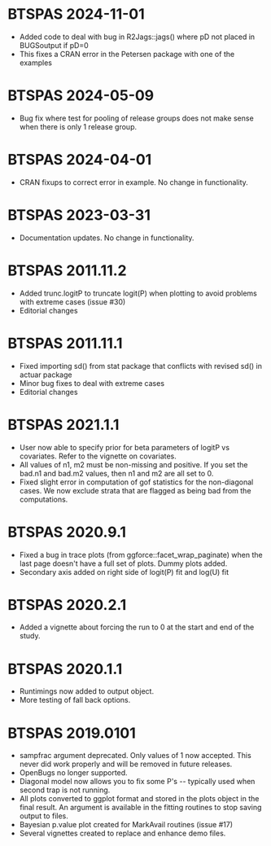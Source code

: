
# BTSPAS 2024-11-01

* Added code to deal with bug in R2Jags::jags() where pD not placed in BUGSoutput if pD=0
* This fixes a CRAN error in the Petersen package with one of the examples


# BTSPAS 2024-05-09

* Bug fix where test for pooling of release groups does not make sense when there is only 1 release group.


# BTSPAS 2024-04-01

* CRAN fixups to correct error in example. No change in functionality.

# BTSPAS 2023-03-31

* Documentation updates. No change in functionality.

# BTSPAS 2011.11.2

* Added trunc.logitP to truncate logit(P) when plotting to avoid problems with extreme cases (issue #30)
* Editorial changes

# BTSPAS 2011.11.1

* Fixed importing sd() from stat package that conflicts with revised sd() in actuar package
* Minor bug fixes to deal with extreme cases
* Editorial changes

# BTSPAS 2021.1.1

* User now able to specify prior for beta parameters of logitP vs covariates.
Refer to the vignette on covariates.
* All values of n1, m2 must be non-missing and positive. If you set the bad.n1
and bad.m2 values, then n1 and m2 are all set to 0.
* Fixed slight error in computation of gof statistics for the non-diagonal cases. We now exclude 
strata that are flagged as being bad from the computations.

# BTSPAS 2020.9.1

* Fixed a bug in trace plots (from ggforce::facet_wrap_paginate) 
when the last page doesn't have a full set of plots. Dummy plots added.
* Secondary axis added on right side of logit(P) fit and log(U) fit
 
# BTSPAS  2020.2.1

* Added a vignette about forcing the run to 0 at the start and end of the study.

# BTSPAS 2020.1.1

* Runtimings now added to output object.
* More testing of fall back options.

# BTSPAS 2019.0101
 
* sampfrac argument deprecated. Only values of 1 now accepted. This never did work properly and will be
removed in future releases.
* OpenBugs no longer supported.
* Diagonal model now allows you to fix some P's -- typically used when second trap is not running.
* All plots converted to ggplot format and stored in the plots object in the final result. An argument is available in the fitting routines to stop saving output to files. 
* Bayesian p.value plot created for MarkAvail routines (issue #17) 
* Several vignettes created to replace and enhance demo files.


